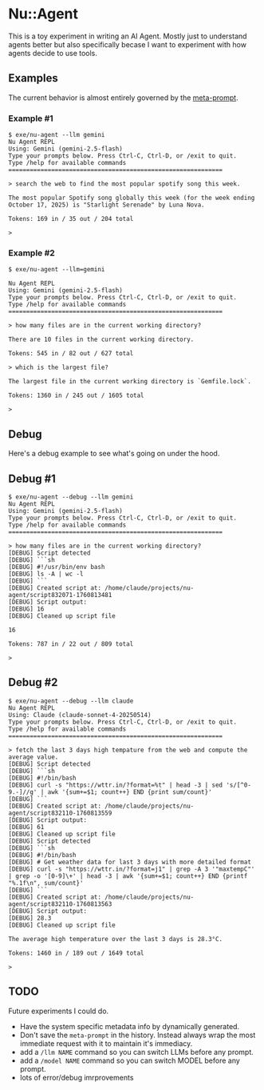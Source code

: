 # Nu::Agent

This is a toy experiment in writing an AI Agent.  Mostly just to understand agents better but also specifically becase I want to experiment with how agents decide to use tools.

## Examples

The current behavior is almost entirely governed by the [meta-prompt](lib/nu/agent.rb#L22-L54).

### Example #1

```
$ exe/nu-agent --llm gemini
Nu Agent REPL
Using: Gemini (gemini-2.5-flash)
Type your prompts below. Press Ctrl-C, Ctrl-D, or /exit to quit.
Type /help for available commands
============================================================

> search the web to find the most popular spotify song this week.

The most popular Spotify song globally this week (for the week ending October 17, 2025) is "Starlight Serenade" by Luna Nova.

Tokens: 169 in / 35 out / 204 total

>
```

### Example #2

````
$ exe/nu-agent --llm=gemini

Nu Agent REPL
Using: Gemini (gemini-2.5-flash)
Type your prompts below. Press Ctrl-C, Ctrl-D, or /exit to quit.
Type /help for available commands
============================================================

> how many files are in the current working directory?

There are 10 files in the current working directory.

Tokens: 545 in / 82 out / 627 total

> which is the largest file?

The largest file in the current working directory is `Gemfile.lock`.

Tokens: 1360 in / 245 out / 1605 total

>
````

## Debug

Here's a debug example to see what's going on under the hood.

## Debug #1

```
$ exe/nu-agent --debug --llm gemini
Nu Agent REPL
Using: Gemini (gemini-2.5-flash)
Type your prompts below. Press Ctrl-C, Ctrl-D, or /exit to quit.
Type /help for available commands
============================================================

> how many files are in the current working directory?
[DEBUG] Script detected
[DEBUG] ```sh
[DEBUG] #!/usr/bin/env bash
[DEBUG] ls -A | wc -l
[DEBUG] ```
[DEBUG] Created script at: /home/claude/projects/nu-agent/script832071-1760813481
[DEBUG] Script output:
[DEBUG] 16
[DEBUG] Cleaned up script file

16

Tokens: 787 in / 22 out / 809 total

>
```
## Debug #2

```
$ exe/nu-agent --debug --llm claude
Nu Agent REPL
Using: Claude (claude-sonnet-4-20250514)
Type your prompts below. Press Ctrl-C, Ctrl-D, or /exit to quit.
Type /help for available commands
============================================================

> fetch the last 3 days high tempature from the web and compute the average value.
[DEBUG] Script detected
[DEBUG] ```sh
[DEBUG] #!/bin/bash
[DEBUG] curl -s "https://wttr.in/?format=%t" | head -3 | sed 's/[^0-9.-]//g' | awk '{sum+=$1; count++} END {print sum/count}'
[DEBUG] ```
[DEBUG] Created script at: /home/claude/projects/nu-agent/script832110-1760813559
[DEBUG] Script output:
[DEBUG] 61
[DEBUG] Cleaned up script file
[DEBUG] Script detected
[DEBUG] ```sh
[DEBUG] #!/bin/bash
[DEBUG] # Get weather data for last 3 days with more detailed format
[DEBUG] curl -s "https://wttr.in/?format=j1" | grep -A 3 '"maxtempC"' | grep -o '[0-9]\+' | head -3 | awk '{sum+=$1; count++} END {printf "%.1f\n", sum/count}'
[DEBUG] ```
[DEBUG] Created script at: /home/claude/projects/nu-agent/script832110-1760813563
[DEBUG] Script output:
[DEBUG] 28.3
[DEBUG] Cleaned up script file

The average high temperature over the last 3 days is 28.3°C.

Tokens: 1460 in / 189 out / 1649 total

>
```

## TODO

Future experiments I could do.

  * Have the system specific metadata info by dynamically generated.
  * Don't save the `meta-prompt` in the history.  Instead always wrap the most immediate request with it to maintain it's immediacy.
  * add a `/llm NAME` command so you can switch LLMs before any prompt.
  * add a `/model NAME` command so you can switch MODEL before any prompt.
  * lots of error/debug imrprovements


